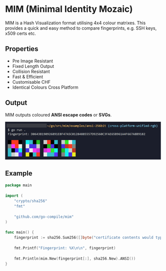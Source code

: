 # MIM (Minimal Identity Mozaic)

MIM is a Hash Visualization format utilising 4x4 colour matrixes. This provides a quick and easy method to compare fingerprints, e.g. SSH keys, x509 certs etc.

## Properties
- Pre Image Resistant
- Fixed Length Output
- Collision Resistant
- Fast & Efficient
- Customisable CHF
- Identical Colours Cross Platform

## Output

MIM outputs coloured **ANSI escape codes** or **SVGs**.

![MIM Mozaic output](./.github/images/mim2.png)

## Example

```go
package main

import (
	"crypto/sha256"
	"fmt"

	"github.com/go-compile/mim"
)

func main() {
	fingerprint := sha256.Sum256([]byte("certificate contents would typically go here"))

	fmt.Printf("Fingerprint: %X\n\n", fingerprint)
	
	fmt.Println(mim.New(fingerprint[:], sha256.New).ANSI())
}
```